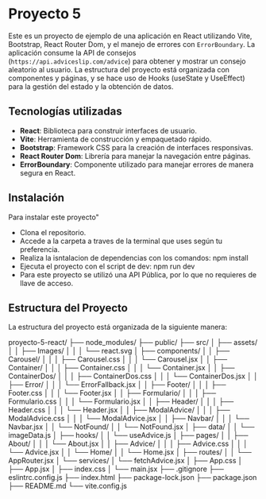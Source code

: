 
# Proyecto 5

Este es un proyecto de ejemplo de una aplicación en React utilizando Vite, Bootstrap, React Router Dom, y el manejo de errores con `ErrorBoundary`. La aplicación consume la API de consejos (`https://api.adviceslip.com/advice`) para obtener y mostrar un consejo aleatorio al usuario. La estructura del proyecto está organizada con componentes y páginas, y se hace uso de Hooks (useState y UseEffect) para la gestión del estado y la obtención de datos.

## Tecnologías utilizadas

- **React**: Biblioteca para construir interfaces de usuario.
- **Vite**: Herramienta de construcción y empaquetado rápido.
- **Bootstrap**: Framework CSS para la creación de interfaces responsivas.
- **React Router Dom**: Librería para manejar la navegación entre páginas.
- **ErrorBoundary**: Componente utilizado para manejar errores de manera segura en React.

## Instalación
Para instalar este proyecto"
- Clona el repositorio.
- Accede a la carpeta a traves de la terminal que uses según tu preferencia.
- Realiza la isntalacion de dependencias con los comandos: npm install
- Ejecuta el proyecto con el script de dev: npm run dev
- Para este proyecto se utilizó una API Pública, por lo que no requieres de llave de acceso.

## Estructura del Proyecto

La estructura del proyecto está organizada de la siguiente manera:

proyecto-5-react/ ├── node_modules/ ├── public/ ├── src/ │ ├── assets/ │ │ ├── Images/ │ │ │ └── react.svg │ ├── components/ │ │ ├── Carousel/ │ │ │ ├── Carousel.css │ │ │ └── Carousel.jsx │ │ ├── Container/ │ │ │ ├── Container.css │ │ │ └── Container.jsx │ │ ├── ContainerDos/ │ │ │ ├── ContainerDos.css │ │ │ └── ContainerDos.jsx │ │ ├── Error/ │ │ │ └── ErrorFallback.jsx
│ │ ├── Footer/ │ │ │ ├── Footer.css │ │ │ └── Footer.jsx │ │ ├── Formulario/ │ │ │ ├── Formulario.css │ │ │ └── Formulario.jsx │ │ ├── Header/ │ │ │ ├── Header.css │ │ │ └── Header.jsx │ │ ├── ModalAdvice/ │ │ │ ├── ModalAdvice.css │ │ │ └── ModalAdvice.jsx │ │ ├── Navbar/ │ │ │ └── Navbar.jsx │ │ └── NotFound/ │ │ └── NotFound.jsx │ ├── data/ │ │ └── imageData.js │ ├── hooks/ │ │ └── useAdvice.js │ ├── pages/ │ │ ├── About/ │ │ │ └── About.jsx │ │ ├── Advice/ │ │ │ ├── Advice.css │ │ │ └── Advice.jsx │ │ └── Home/ │ │ └── Home.jsx │ ├── routes/ │ │ └── AppRouter.jsx │ └── services/ │ └── fetchAdvice.jsx │ ├── App.css │ ├── App.jsx │ ├── index.css │ └── main.jsx ├── .gitignore ├── eslintrc.config.js ├── index.html ├── package-lock.json ├── package.json ├── README.md └── vite.config.js
